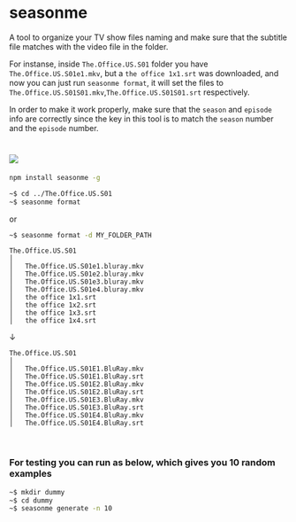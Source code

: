 # seasonme

A tool to organize your TV show files naming and make sure that the subtitle file matches with the video file in the folder.

For instanse, inside ```The.Office.US.S01``` folder you have ```The.Office.US.S01e1.mkv```, but a ```the office 1x1.srt``` was downloaded, and now you can just
run ```seasonme format```, it will set the files to ```The.Office.US.S01S01.mkv```,```The.Office.US.S01S01.srt``` respectively.

In order to make it work properly, make sure that the ```season``` and ```episode``` info are correctly since the key in this tool is to match the ```season``` number and the ```episode``` number.


# <img src="https://github.com/edwardfxiao/seasonme/blob/master/public/index.gif" />

```sh
npm install seasonme -g
```

```sh
~$ cd ../The.Office.US.S01
~$ seasonme format
```
or

```sh
~$ seasonme format -d MY_FOLDER_PATH
```

```
The.Office.US.S01
│
│   The.Office.US.S01e1.bluray.mkv
│   The.Office.US.S01e2.bluray.mkv
│   The.Office.US.S01e3.bluray.mkv
│   The.Office.US.S01e4.bluray.mkv
│   the office 1x1.srt
│   the office 1x2.srt
│   the office 1x3.srt
│   the office 1x4.srt
```
&#8595;
```
The.Office.US.S01
│
│   The.Office.US.S01E1.BluRay.mkv
│   The.Office.US.S01E1.BluRay.srt
│   The.Office.US.S01E2.BluRay.mkv
│   The.Office.US.S01E2.BluRay.srt
│   The.Office.US.S01E3.BluRay.mkv
│   The.Office.US.S01E3.BluRay.srt
│   The.Office.US.S01E4.BluRay.mkv
│   The.Office.US.S01E4.BluRay.srt
```

<br/>

### For testing you can run as below, which gives you 10 random examples
```sh
~$ mkdir dummy
~$ cd dummy
~$ seasonme generate -n 10
```
